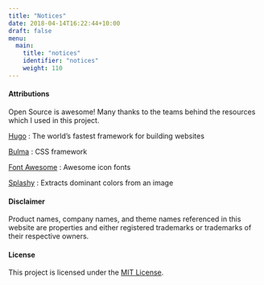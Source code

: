 ```yaml
---
title: "Notices"
date: 2018-04-14T16:22:44+10:00
draft: false
menu:
  main:
    title: "notices"
    identifier: "notices"
    weight: 110
---
```


#### Attributions

Open Source is awesome! Many thanks to the teams behind the resources which I used in this project. 

[Hugo](http://www.gohugo.io)
: The world’s fastest framework for building websites

[Bulma](https://bulma.io/)
: CSS framework

[Font Awesome](https://fontawesome.com/)
: Awesome icon fonts

[Splashy](https://github.com/microlinkhq/splashy)
: Extracts dominant colors from an image

#### Disclaimer

Product names, company names, and theme names referenced in this website are properties and either registered trademarks or trademarks of their respective owners. 


#### License 

This project is licensed under the [MIT License](https://opensource.org/licenses/MIT).